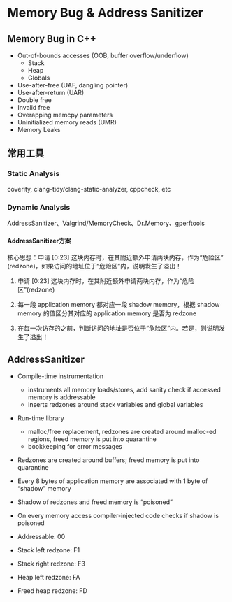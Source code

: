 # Memory Bug & Address Sanitizer

## Memory Bug in C++

* Out-of-bounds accesses (OOB, buffer overflow/underflow) 
  * Stack
  * Heap
  * Globals
* Use-after-free (UAF, dangling pointer) 
* Use-after-return (UAR)
* Double free
* Invalid free
* Overapping memcpy parameters
* Uninitialized memory reads (UMR)
* Memory Leaks

## 常用工具

### Static Analysis

coverity, clang-tidy/clang-static-analyzer, cppcheck, etc

### Dynamic Analysis

AddressSanitizer、Valgrind/MemoryCheck、Dr.Memory、gperftools

#### AddressSanitizer方案

核心思想：申请 [0:23] 这块内存时，在其附近额外申请两块内存，作为“危险区” (redzone)，如果访问的地址位于“危险区”内，说明发生了溢出！

1. 申请 [0:23] 这块内存时，在其附近额外申请两块内存，作为“危险区”(redzone)

2. 每一段 application memory 都对应一段 shadow memory，根据 shadow memory 的值区分其对应的 application memory 是否为 redzone

3. 在每一次访存的之前，判断访问的地址是否位于“危险区”内。若是，则说明发生了溢出！

## AddressSanitizer

* Compile-time instrumentation
  * instruments all memory loads/stores, add sanity check if accessed memory is addressable
  * inserts redzones around stack variables and global variables

* Run-time library
  * malloc/free replacement, redzones are created around malloc-ed regions, freed memory is put into quarantine
  * bookkeeping for error messages

* Redzones are created around buffers; freed memory is put into quarantine
* Every 8 bytes of application memory are associated with 1 byte of “shadow” memory
* Shadow of redzones and freed memory is “poisoned”
* On every memory access compiler-injected code checks if shadow is poisoned

* Addressable: 00
* Stack left redzone: F1
* Stack right redzone: F3
* Heap left redzone: FA
* Freed heap redzone: FD